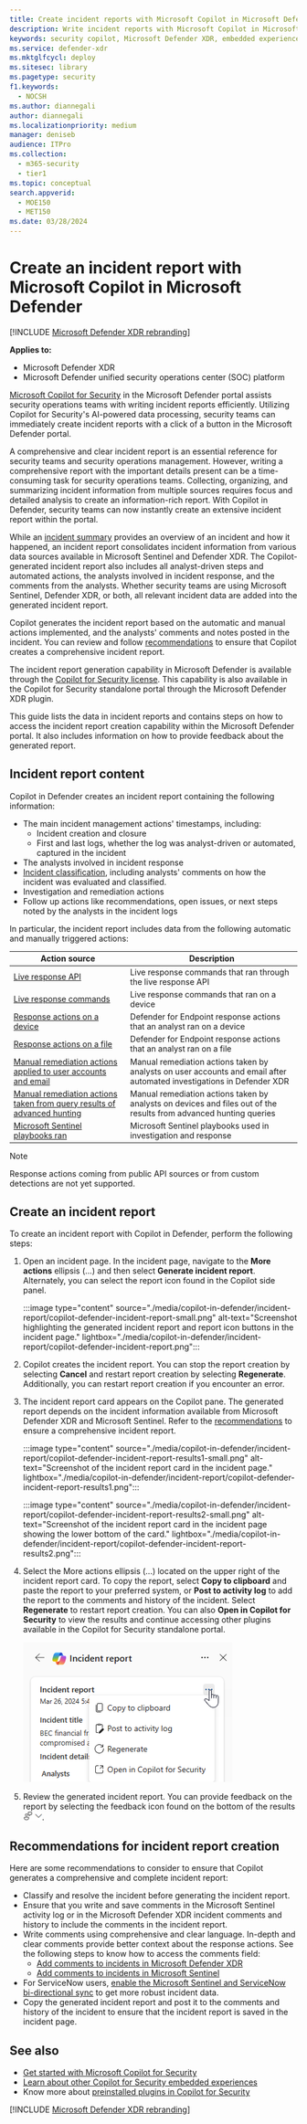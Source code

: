 ```yaml
---
title: Create incident reports with Microsoft Copilot in Microsoft Defender
description: Write incident reports with Microsoft Copilot in Microsoft Defender.
keywords: security copilot, Microsoft Defender XDR, embedded experience, incident report, script analyzer, script analysis, query assistant, m365, incident report, guided response, incident response playbooks, incident response, incident report creation, create report, create incident report, write incident report, write report, Microsoft Copilot for Security, Microsoft Defender, Copilot in Defender
ms.service: defender-xdr
ms.mktglfcycl: deploy
ms.sitesec: library
ms.pagetype: security
f1.keywords:
  - NOCSH
ms.author: diannegali
author: diannegali
ms.localizationpriority: medium
manager: deniseb
audience: ITPro
ms.collection:
  - m365-security
  - tier1
ms.topic: conceptual
search.appverid:
  - MOE150
  - MET150
ms.date: 03/28/2024
---
```


# Create an incident report with Microsoft Copilot in Microsoft Defender

[!INCLUDE [Microsoft Defender XDR rebranding](../includes/microsoft-defender.md)]

**Applies to:**

- Microsoft Defender XDR
- Microsoft Defender unified security operations center (SOC) platform

[Microsoft Copilot for Security](/security-copilot/microsoft-security-copilot) in the Microsoft Defender portal assists security operations teams with writing incident reports efficiently. Utilizing Copilot for Security's AI-powered data processing, security teams can immediately create incident reports with a click of a button in the Microsoft Defender portal.

A comprehensive and clear incident report is an essential reference for security teams and security operations management. However, writing a comprehensive report with the important details present can be a time-consuming task for security operations teams. Collecting, organizing, and summarizing incident information from multiple sources requires focus and detailed analysis to create an information-rich report. With Copilot in Defender, security teams can now instantly create an extensive incident report within the portal.

While an [incident summary](security-copilot-m365d-incident-summary.md) provides an overview of an incident and how it happened, an incident report consolidates incident information from various data sources available in Microsoft Sentinel and Defender XDR. The Copilot-generated incident report also includes all analyst-driven steps and automated actions, the analysts involved in incident response, and the comments from the analysts. Whether security teams are using Microsoft Sentinel, Defender XDR, or both, all relevant incident data are added into the generated incident report. 

Copilot generates the incident report based on the automatic and manual actions implemented, and the analysts' comments and notes posted in the incident. You can review and follow [recommendations](security-copilot-m365d-create-incident-report.md#recommendations-for-incident-report-creation) to ensure that Copilot creates a comprehensive incident report.

The incident report generation capability in Microsoft Defender is available through the [Copilot for Security license](/security-copilot/faq-security-copilot). This capability is also available in the Copilot for Security standalone portal through the Microsoft Defender XDR plugin.

This guide lists the data in incident reports and contains steps on how to access the incident report creation capability within the Microsoft Defender portal. It also includes information on how to provide feedback about the generated report.

## Incident report content

Copilot in Defender creates an incident report containing the following information:

- The main incident management actions' timestamps, including:
  - Incident creation and closure
  - First and last logs, whether the log was analyst-driven or automated, captured in the incident
- The analysts involved in incident response
- [Incident classification](manage-incidents.md#specify-the-classification), including analysts' comments on how the incident was evaluated and classified.
- Investigation and remediation actions
- Follow up actions like recommendations, open issues, or next steps noted by the analysts in the incident logs

In particular, the incident report includes data from the following automatic and manually triggered actions:

|Action source|Description|
|---|---|
|[Live response API](/microsoft-365/security/defender-endpoint/api/run-live-response)|Live response commands that ran through the live response API|
|[Live response commands](/microsoft-365/security/defender-endpoint/live-response)|Live response commands that ran on a device|
|[Response actions on a device](/microsoft-365/security/defender-endpoint/respond-machine-alerts)|Defender for Endpoint response actions that an analyst ran on a device|
|[Response actions on a file](/microsoft-365/security/defender-endpoint/respond-file-alerts)|Defender for Endpoint response actions that an analyst ran on a file|
|[Manual remediation actions applied to user accounts and email](m365d-remediation-actions.md#remediation-actions-that-are-taken-manually)|Manual remediation actions taken by analysts on user accounts and email after automated investigations in Defender XDR|
|[Manual remediation actions taken from query results of advanced hunting](advanced-hunting-take-action.md)|Manual remediation actions taken by analysts on devices and files out of the results from advanced hunting queries|
|[Microsoft Sentinel playbooks ran](/azure/sentinel/automate-responses-with-playbooks)|Microsoft Sentinel playbooks used in investigation and response|

   > [!NOTE]
   > Response actions coming from public API sources or from custom detections are not yet supported.

## Create an incident report

To create an incident report with Copilot in Defender, perform the following steps:

1. Open an incident page. In the incident page, navigate to the **More actions** ellipsis (...) and then select **Generate incident report**. Alternately, you can select the report icon found in the Copilot side panel.

   :::image type="content" source="./media/copilot-in-defender/incident-report/copilot-defender-incident-report-small.png" alt-text="Screenshot highlighting the generated incident report and report icon buttons in the incident page." lightbox="./media/copilot-in-defender/incident-report/copilot-defender-incident-report.png":::

2. Copilot creates the incident report. You can stop the report creation by selecting **Cancel** and restart report creation by selecting **Regenerate**. Additionally, you can restart report creation if you encounter an error.

3. The incident report card appears on the Copilot pane. The generated report depends on the incident information available from Microsoft Defender XDR and Microsoft Sentinel. Refer to the [recommendations](security-copilot-m365d-create-incident-report.md#recommendations-for-incident-report-creation) to ensure a comprehensive incident report.

   :::image type="content" source="./media/copilot-in-defender/incident-report/copilot-defender-incident-report-results1-small.png" alt-text="Screenshot of the incident report card in the incident page." lightbox="./media/copilot-in-defender/incident-report/copilot-defender-incident-report-results1.png":::

   :::image type="content" source="./media/copilot-in-defender/incident-report/copilot-defender-incident-report-results2-small.png" alt-text="Screenshot of the incident report card in the incident page showing the lower bottom of the card." lightbox="./media/copilot-in-defender/incident-report/copilot-defender-incident-report-results2.png":::

4. Select the More actions ellipsis (...) located on the upper right of the incident report card. To copy the report, select **Copy to clipboard** and paste the report to your preferred system, or **Post to activity log** to add the report to the comments and history of the incident. Select **Regenerate** to restart report creation. You can also **Open in Copilot for Security** to view the results and continue accessing other plugins available in the Copilot for Security standalone portal.

   ![Screenshot of additional actions in the incident report results card.](./media/copilot-in-defender/incident-report/copilot-defender-incident-report-more-actions.png)

5. Review the generated incident report. You can provide feedback on the report by selecting the feedback icon found on the bottom of the results  ![Screenshot of the feedback icon for Copilot in Defender cards](./media/copilot-in-defender/copilot-defender-feedback.png).

## Recommendations for incident report creation

Here are some recommendations to consider to ensure that Copilot generates a comprehensive and complete incident report:

- Classify and resolve the incident before generating the incident report.
- Ensure that you write and save comments in the Microsoft Sentinel activity log or in the Microsoft Defender XDR incident comments and history to include the comments in the incident report.
- Write comments using comprehensive and clear language. In-depth and clear comments provide better context about the response actions. See the following steps to know how to access the comments field:
  - [Add comments to incidents in Microsoft Defender XDR](manage-incidents.md#add-comments)
  - [Add comments to incidents in Microsoft Sentinel](/azure/sentinel/investigate-cases#comment-on-incidents)
- For ServiceNow users, [enable the Microsoft Sentinel and ServiceNow bi-directional sync](https://techcommunity.microsoft.com/t5/microsoft-sentinel-blog/what-s-new-introducing-microsoft-sentinel-solution-for/ba-p/3692840) to get more robust incident data.
- Copy the generated incident report and post it to the comments and history of the incident to ensure that the incident report is saved in the incident page.

## See also

- [Get started with Microsoft Copilot for Security](/security-copilot/get-started-security-copilot)
- [Learn about other Copilot for Security embedded experiences](/security-copilot/experiences-security-copilot)
- Know more about [preinstalled plugins in Copilot for Security](/security-copilot/manage-plugins#preinstalled-plugins)

[!INCLUDE [Microsoft Defender XDR rebranding](../includes/defender-m3d-techcommunity.md)]
